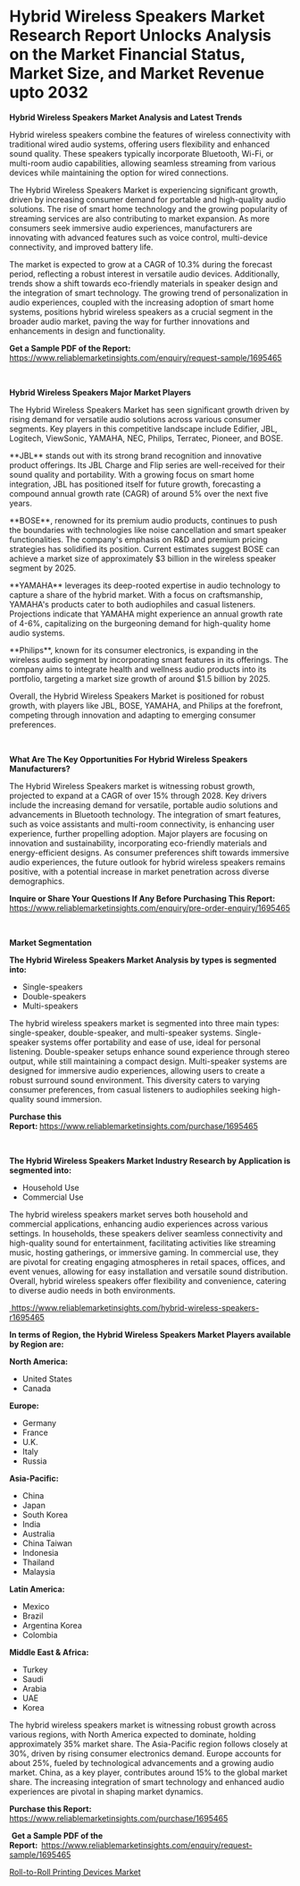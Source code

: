 <p><h1>Hybrid Wireless Speakers Market Research Report Unlocks Analysis on the Market Financial Status, Market Size, and Market Revenue upto 2032</h1></p><p><strong>Hybrid Wireless Speakers Market Analysis and Latest Trends</strong></p>
<p><p>Hybrid wireless speakers combine the features of wireless connectivity with traditional wired audio systems, offering users flexibility and enhanced sound quality. These speakers typically incorporate Bluetooth, Wi-Fi, or multi-room audio capabilities, allowing seamless streaming from various devices while maintaining the option for wired connections.</p><p>The Hybrid Wireless Speakers Market is experiencing significant growth, driven by increasing consumer demand for portable and high-quality audio solutions. The rise of smart home technology and the growing popularity of streaming services are also contributing to market expansion. As more consumers seek immersive audio experiences, manufacturers are innovating with advanced features such as voice control, multi-device connectivity, and improved battery life.</p><p>The market is expected to grow at a CAGR of 10.3% during the forecast period, reflecting a robust interest in versatile audio devices. Additionally, trends show a shift towards eco-friendly materials in speaker design and the integration of smart technology. The growing trend of personalization in audio experiences, coupled with the increasing adoption of smart home systems, positions hybrid wireless speakers as a crucial segment in the broader audio market, paving the way for further innovations and enhancements in design and functionality.</p></p>
<p><strong>Get a Sample PDF of the Report:&nbsp;</strong> <a href="https://www.reliablemarketinsights.com/enquiry/request-sample/1695465?utm_campaign=2642&utm_medium=2&utm_source=Github&utm_content=ia&utm_term=27032025&utm_id=hybrid-wireless-speakers">https://www.reliablemarketinsights.com/enquiry/request-sample/1695465</a></p>
<p>&nbsp;</p>
<p><strong>Hybrid Wireless Speakers Major Market Players</strong></p>
<p><p>The Hybrid Wireless Speakers Market has seen significant growth driven by rising demand for versatile audio solutions across various consumer segments. Key players in this competitive landscape include Edifier, JBL, Logitech, ViewSonic, YAMAHA, NEC, Philips, Terratec, Pioneer, and BOSE.</p><p>**JBL** stands out with its strong brand recognition and innovative product offerings. Its JBL Charge and Flip series are well-received for their sound quality and portability. With a growing focus on smart home integration, JBL has positioned itself for future growth, forecasting a compound annual growth rate (CAGR) of around 5% over the next five years.</p><p>**BOSE**, renowned for its premium audio products, continues to push the boundaries with technologies like noise cancellation and smart speaker functionalities. The company's emphasis on R&D and premium pricing strategies has solidified its position. Current estimates suggest BOSE can achieve a market size of approximately $3 billion in the wireless speaker segment by 2025.</p><p>**YAMAHA** leverages its deep-rooted expertise in audio technology to capture a share of the hybrid market. With a focus on craftsmanship, YAMAHA's products cater to both audiophiles and casual listeners. Projections indicate that YAMAHA might experience an annual growth rate of 4-6%, capitalizing on the burgeoning demand for high-quality home audio systems.</p><p>**Philips**, known for its consumer electronics, is expanding in the wireless audio segment by incorporating smart features in its offerings. The company aims to integrate health and wellness audio products into its portfolio, targeting a market size growth of around $1.5 billion by 2025.</p><p>Overall, the Hybrid Wireless Speakers Market is positioned for robust growth, with players like JBL, BOSE, YAMAHA, and Philips at the forefront, competing through innovation and adapting to emerging consumer preferences.</p></p>
<p>&nbsp;</p>
<p><strong>What Are The Key Opportunities For Hybrid Wireless Speakers Manufacturers?</strong></p>
<p><p>The Hybrid Wireless Speakers market is witnessing robust growth, projected to expand at a CAGR of over 15% through 2028. Key drivers include the increasing demand for versatile, portable audio solutions and advancements in Bluetooth technology. The integration of smart features, such as voice assistants and multi-room connectivity, is enhancing user experience, further propelling adoption. Major players are focusing on innovation and sustainability, incorporating eco-friendly materials and energy-efficient designs. As consumer preferences shift towards immersive audio experiences, the future outlook for hybrid wireless speakers remains positive, with a potential increase in market penetration across diverse demographics.</p></p>
<p><strong>Inquire or Share Your Questions If Any Before Purchasing This Report:</strong> <a href="https://www.reliablemarketinsights.com/enquiry/pre-order-enquiry/1695465?utm_campaign=2642&utm_medium=2&utm_source=Github&utm_content=ia&utm_term=27032025&utm_id=hybrid-wireless-speakers">https://www.reliablemarketinsights.com/enquiry/pre-order-enquiry/1695465</a></p>
<p>&nbsp;</p>
<p><strong>Market Segmentation</strong></p>
<p><strong>The Hybrid Wireless Speakers Market Analysis by types is segmented into:</strong></p>
<p><ul><li>Single-speakers</li><li>Double-speakers</li><li>Multi-speakers</li></ul></p>
<p><p>The hybrid wireless speakers market is segmented into three main types: single-speaker, double-speaker, and multi-speaker systems. Single-speaker systems offer portability and ease of use, ideal for personal listening. Double-speaker setups enhance sound experience through stereo output, while still maintaining a compact design. Multi-speaker systems are designed for immersive audio experiences, allowing users to create a robust surround sound environment. This diversity caters to varying consumer preferences, from casual listeners to audiophiles seeking high-quality sound immersion.</p></p>
<p><strong>Purchase this Report:&nbsp;</strong><a href="https://www.reliablemarketinsights.com/purchase/1695465?utm_campaign=2642&utm_medium=2&utm_source=Github&utm_content=ia&utm_term=27032025&utm_id=hybrid-wireless-speakers">https://www.reliablemarketinsights.com/purchase/1695465</a></p>
<p>&nbsp;</p>
<p><strong>The Hybrid Wireless Speakers Market Industry Research by Application is segmented into:</strong></p>
<p><ul><li>Household Use</li><li>Commercial Use</li></ul></p>
<p><p>The hybrid wireless speakers market serves both household and commercial applications, enhancing audio experiences across various settings. In households, these speakers deliver seamless connectivity and high-quality sound for entertainment, facilitating activities like streaming music, hosting gatherings, or immersive gaming. In commercial use, they are pivotal for creating engaging atmospheres in retail spaces, offices, and event venues, allowing for easy installation and versatile sound distribution. Overall, hybrid wireless speakers offer flexibility and convenience, catering to diverse audio needs in both environments.</p></p>
<p><a href="https://www.reliablemarketinsights.com/hybrid-wireless-speakers-r1695465?utm_campaign=2642&utm_medium=2&utm_source=Github&utm_content=ia&utm_term=27032025&utm_id=hybrid-wireless-speakers">&nbsp;https://www.reliablemarketinsights.com/hybrid-wireless-speakers-r1695465</a></p>
<p><strong>In terms of Region, the Hybrid Wireless Speakers Market Players available by Region are:</strong></p>
<p>
    <p> <strong> North America: </strong>
        <ul>
            <li>United States</li>
            <li>Canada</li>
        </ul>
        </p> 
    <p> <strong> Europe: </strong>
        <ul>
            <li>Germany</li>
            <li>France</li>
            <li>U.K.</li>
            <li>Italy</li>
            <li>Russia</li>
        </ul>
        </p> 
    <p> <strong> Asia-Pacific: </strong>
        <ul>
            <li>China</li>
            <li>Japan</li>
            <li>South Korea</li>
            <li>India</li>
            <li>Australia</li>
            <li>China Taiwan</li>
            <li>Indonesia</li>
            <li>Thailand</li>
            <li>Malaysia</li>
        </ul>
        </p> 
    <p> <strong> Latin America: </strong>
        <ul>
            <li>Mexico</li>
            <li>Brazil</li>
            <li>Argentina Korea</li>
            <li>Colombia</li>
        </ul>
        </p> 
    <p> <strong> Middle East & Africa: </strong>
        <ul>
            <li>Turkey</li>
            <li>Saudi</li>
            <li>Arabia</li>
            <li>UAE</li>
            <li>Korea</li>
        </ul>
    </p>
    </p>
<p><p>The hybrid wireless speakers market is witnessing robust growth across various regions, with North America expected to dominate, holding approximately 35% market share. The Asia-Pacific region follows closely at 30%, driven by rising consumer electronics demand. Europe accounts for about 25%, fueled by technological advancements and a growing audio market. China, as a key player, contributes around 15% to the global market share. The increasing integration of smart technology and enhanced audio experiences are pivotal in shaping market dynamics.</p></p>
<p><strong>Purchase this Report: </strong><a href="https://www.reliablemarketinsights.com/purchase/1695465?utm_campaign=2642&utm_medium=2&utm_source=Github&utm_content=ia&utm_term=27032025&utm_id=hybrid-wireless-speakers">https://www.reliablemarketinsights.com/purchase/1695465</a></p>
<p>&nbsp;<strong>Get a Sample PDF of the Report:&nbsp;&nbsp;</strong><a href="https://www.reliablemarketinsights.com/enquiry/request-sample/1695465?utm_campaign=2642&utm_medium=2&utm_source=Github&utm_content=ia&utm_term=27032025&utm_id=hybrid-wireless-speakers">https://www.reliablemarketinsights.com/enquiry/request-sample/1695465</a></p>
<p><strong></strong></p>
<p><p><a href="https://github.com/abbislposival/Market-Research-Report-List-2/blob/main/roll-to-roll-printing-devices-market.md?utm_campaign=2642&utm_medium=2&utm_source=Github&utm_content=ia&utm_term=27032025&utm_id=hybrid-wireless-speakers">Roll-to-Roll Printing Devices Market</a></p></p>